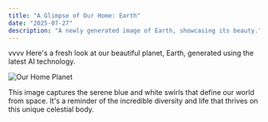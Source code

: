 ```yaml
---
title: "A Glimpse of Our Home: Earth"
date: "2025-07-27"
description: "A newly generated image of Earth, showcasing its beauty."
---
```

vvvv
Here's a fresh look at our beautiful planet, Earth, generated using the latest AI technology.

![Our Home Planet](/images/imagen-imagen-3.0-generate-002-20250727-124239-0.png)

This image captures the serene blue and white swirls that define our world from space. It's a reminder of the incredible diversity and life that thrives on this unique celestial body.
